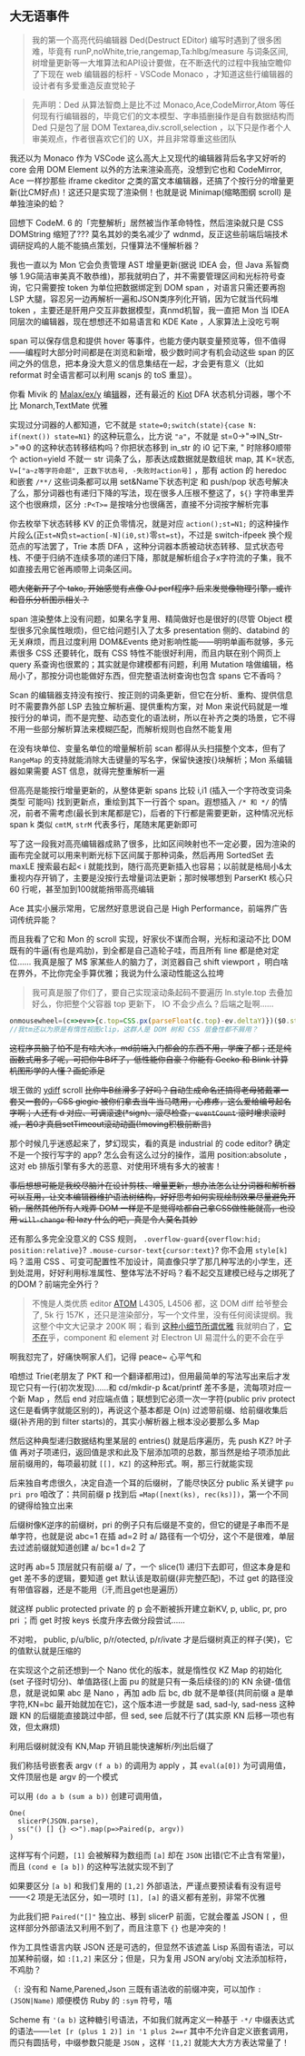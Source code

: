 ## 大无语事件

>我的第一个高亮代码编辑器 Ded(Destruct EDitor) 编写时遇到了很多困难，毕竟有 runP,noWhite,trie,rangemap,Ta:hlbg/measure 与词条区间,树增量更新等一大堆算法和API设计要做，在不断迭代的过程中我抽空瞻仰了下现在 web 编辑器的标杆 - VSCode Monaco ，才知道这些行编辑器的设计者有多爱重造反直觉轮子

>先声明：Ded 从算法智商上是比不过 Monaco,Ace,CodeMirror,Atom 等任何现有行编辑器的，毕竟它们的文本模型、字串插删操作是自有数据结构而 Ded 只是包了层 DOM Textarea,div.scroll,selection ，以下只是作者个人审美观点，作者很喜欢它们的 UX，并且非常尊重这些团队

我还以为 Monaco 作为 VSCode 这么高大上又现代的编辑器背后名字又好听的 core 会用 DOM Element 以外的方法来渲染高亮，没想到它也和 CodeMirror, Ace 一样抄那些 iframe ckeditor 之类的富文本编辑器，还搞了个按行分的增量更新(比CM好点)！这还只是实现了渲染侧！也就是说 Minimap(缩略图纲 scroll) 是单独渲染的蛤？

回想下 CodeM. 6 的「完整解析」居然被当作革命特性，然后渲染就只是 CSS DOMString 缩短了??? 莫名其妙的类名减少了 wdnmd，反正这些前端后端技术调研捉鸡的人能不能搞点策划，只懂算法不懂解析器？

我也一直以为 Mon 它会负责管理 AST 增量更新(据说 IDEA 会，但 Java 系智商够 1.9G简洁审美真不敢恭维)，那我就明白了，并不需要管理区间和光标符号查询，它只需要按 token 为单位把数据绑定到 DOM span ，对语言只需还要再抱 LSP 大腿，容忍另一边再解析一遍和JSON类序列化开销，因为它就当代码堆 token ，主要还是肝用户交互非数据模型，真nmd机智，我一直把 Mon 当 IDEA 同层次的编辑器，现在想想还不如易语言和 KDE Kate ，人家算法上没吃亏啊

span 可以保存信息和提供 hover 等事件，也能方便内联变量预览等，但不值得——编程时大部分时间都是在浏览和新增，极少数时间才有机会动这些 span 的区间之外的信息，把本身没大意义的信息集结在一起，才会更有意义（比如 reformat 时全语言都可以利用 scanjs 的 toS 重显）。

你看 Mivik 的 [Malax/ex/y](https://github.com/Mivik/Malax/blob/master/src/main/java/com/mivik/malax/Editable.java) 编[辑](https://github.com/Mivik/MLexer/blob/master/src/main/java/com/mivik/mlexer/JavaScriptLexer.java)器，还有最近的 [Kiot](https://mivik.gitbook.io/kiot-lexer/v/chinese/examples/regexp-reusing) DFA 状态机分词器，哪个不比 Monarch,TextMate 优雅

实现过分词器的人都知道，它不就是 `state=0;switch(state){case N: if(next()) state=N1}` 的这种玩意么，比方说 `"a"`，不就是 st=0->"=>IN_Str->"=>0 的这种状态转移结构吗？你把状态移到 in_str 的 i0 记下来, " 时除移0顺带个 action=yield 不就一 str 词条了么，那表达成数据就是数组状 map, 其 K=状态, `V=["a~z等字符命题", 正数下状态号, -失败时action号]` ，那有 action 的 heredoc 和嵌套 `/**/` 这些词条都可以用 set&Name下状态判定 和 push/pop 状态号解决了么，那分词器也有递归下降的写法，现在很多人压根不整这了，`${}` 字符串里弄这个也很麻烦，区分 `:P<T>=` 是按啥分也很痛苦，直接不分词按字解析完事

你去枚举下状态转移 KV 的正负零情况，就是对应 `action();st=N1;` 的这种操作片段么(正`st=N`负`st=action[-N](i0,st)`零`st=st`)，不过是 switch-ifpeek 换个规范点的写法罢了，Trie 本质 DFA ，这种分词器本质被动状态转移、显式状态号栈、不便于归纳不连续多项的递归下降，那就是解析组合子x字符流的子集，我不如直接去用它爸再顺带上词条区间。

~~嗯大佬新开了个 tako, 开始感觉有点像 OJ perf程序? 后来发觉像物理引擎，或许和音乐分析图示相关？~~

span 渲染整体上没有问题，如果名字复用、精简做好也是很好的(尽管 Object 模型很多冗余属性眼烦)，但它给问题引入了太多 presentation 侧的、databind 的无关麻烦，而且过度利用 DOM&Events 绝对影响性能——明明单画布就够，多元素很多 CSS 还要转化，既有 CSS 特性不能很好利用，而且内联在别个网页上 query 系查询也很累的；其实就是你建模都有问题，利用 Mutation 啥做编辑，格局小了，那按分词也能做好东西，但完整语法树查询也包含 spans 它不香吗？

Scan 的编辑器支持没有按行、按正则的词条更新，但它在分析、重构、提供信息时不需要靠外部 LSP 去独立解析遍、提供重构方案，对 Mon 来说代码就是一堆按行分的单词，而不是完整、动态变化的语法树，所以在补齐之类的场景，它不得不用一些部分解析算法来模糊匹配，而解析规则也自然不能复用

在没有块单位、变量名单位的增量解析前 scan 都得从头扫描整个文本，但有了 `RangeMap` 的支持就能消除大击键量的写名字，保留快速按{}块解析；Mon 系编辑器如果需要 AST 信息，就得完整重解析一遍

但高亮是能按行增量更新的，从整体更新 spans 比较 i,i1 (插入一个字符改变词条类型 可能吗) 找到更新点，重绘到其下一行首个 span。遐想插入 `/* 和 */` 的情况，前者不需考虑(最长到末尾都是它)，后者的下行都是需要更新，这种情况光标 span k 类似 `cmtM`, `strM` 代表多行，尾随末尾更新即可

写了这一段我对高亮编辑器成熟了很多，比如区间映射也不一定必要，因为渲染的画布完全就可以用来判断光标下区间属于那种词条，然后再用 SortedSet 去 maxLE 搜索最右起< i 就能找到，随行高亮更新插入也容易；以前就是格局小&太重视内存开销了，主要是没按行去增量词法更新；那时候哪想到 ParserKt 核心只 60 行呢，甚至加到100就能捎带高亮编辑

Ace 其实小展示常用，它居然好意思说自己是 High Performance，前端界广告词传统异能？

而且我看了它和 Mon 的 scroll 实现，好家伙不谋而合啊，光标和滚动不比 DOM 既有的牛逼(有也是鸡肋)，到全都是自己造轮子哇，而且所有 line 都是绝对定位…… 我真是服了 M$ 家某些人的脑力了，浏览器自己 shift viewport ，明白啥在界外，不比你完全手算优雅；我说为什么滚动性能这么拉垮

>我可真是服了你们了，要自己实现滚动条起码不要遍历 ln.style.top 去叠加好么，你把整个父容器 top 更新下， IO 不会少点么？后端之耻啊……

```js
onmousewheel=(c=>ev=>{c.top=CSS.px(parseFloat(c.top)-ev.deltaY)})($0.style) //不信你自己在 ace_line_group 上删掉既有监听再试一下，啊一下子不要太丝滑
//我tm还以为原是有惰性视图clip，这群人是 DOM 树和 CSS 层叠性都不屑用？
```

~~这程序员脑子怕不是有啥大冰，md前端入门都会的东西不用，学废了都；还是纯函数式用多了呢，可把你牛B坏了，低性能你自豪？你能有 Gecko 和 Blink 计算机图形学的人懂？画蛇添足~~

垠王做的 [ydiff](http://www.yinwang.org/resources/mk1-mk2.html) scroll ~~比你牛B丝滑多了好吗？自动生成命名还搞得老母猪戴罩一套又一套的，CSS giegie 被你们拿去当牛当马瞎用，心疼疼，这么爱给编号起名字啊；人还有 d 对应、可调滚速(*sign)、滚尽检查，`eventCount` 滚时增求滚时减，若0才真启setTimeout滚动动画(!moving积极前断言)~~

那个时候几乎迷惑起来了，梦幻现实，看的真是 industrial 的 code editor? 确定不是一个按行写字的 app? 怎么会有这么过分的操作，滥用 position:absolute ，这对 eb 排版引擎有多大的恶意、对使用环境有多大的被害！

~~事后想想可能是我绞尽脑汁在设计剪枝、增量更新，想办法怎么让分词器和解析器可以互用，让文本编辑器维护语法树结构，好好思考如何实现绘制效果尽量避免开销，居然其他所有人戏弄 DOM 一样是不是觉得啥都自己拿CSS做性能就高，也没用 `will-change` 和 lazy 什么的吧，真是令人莫名其妙~~

还有那么多完全没意义的 CSS 规则， `.overflow-guard{overflow:hid; position:relative}`? `.mouse-cursor-text{cursor:text}`? 你不会用 `style[k]` 吗？滥用 CSS 、可变可配置性不加设计，简直像只学了那几种写法的小学生，还到处混用，好好利用标准属性、整体写法不好吗？看不起交互建模已经与之绑死了的DOM？前端完全外行？

>不愧是人类优质 editor [ATOM](https://github.com/atom/atom/blob/f37fc2a31a7bae588085a60eec01c2c4de3c4d69/src/text-editor-component.js#L2780) L4305, L4506 都，这 DOM diff 给爷整会了, 5k 行 157K ，还只是渲染部分，写一个文件里，没有任何阅读提纲。我这整个中文大记录才 200K 啊；看到 [这种小细节所谓优雅](https://github.com/atom/atom/blob/f37fc2a31a7bae588085a60eec01c2c4de3c4d69/src/color.js#L52) 我就明白了，[它](https://github.com/atom/atom/blob/f37fc2a31a7bae588085a60eec01c2c4de3c4d69/src/text-editor-component.js)[不](https://github.com/atom/atom/blob/f37fc2a31a7bae588085a60eec01c2c4de3c4d69/src/text-editor-element.js)[在](https://github.com/atom/atom/blob/f37fc2a31a7bae588085a60eec01c2c4de3c4d69/src/text-mate-language-mode.js#L366)乎，component 和 element 对 Electron UI 易混什么的更不会在乎

啊我怼完了，好痛快啊家人们，记得 peace~ 心平气和


咱想过 Trie(老朋友了 PKT 和一个翻译都用过)，但用最简单的写法写出来后才发现它只有一行(初次发现)……和 cd/mkdir-p &cat/printf 差不多是，流每项对应一个新 Map ，然后 end 对应端点值；联想到它必须一次一字符(public priv protect 这仨是看俩字就能区别的)，再说这个基本都是 O(n) 过滤带前缀、给前缀收集后缀(补齐用的到 filter starts)的，其实小解析器上根本没必要那么多 Map

然后这种典型递归数据结构里某层的 entries() 就是后序遍历，先 push KZ? 叶子值 再对子项递归，返回值是求和此及下层添加项的总数，那当然是给子项添加此层前缀用的，每项最初就 `[[], KZ]` 的这种形式。啊，那三行就能实现

后来独自考虑很久，决定自造一个耳的后缀树，了能尽快区分 public 系关键字 `pu pri pro` 咱改了：共同前缀 p 找到后 `=Map([next(ks), rec(ks)])`，第一个不同的键得给独立出来

后缀树像K逆序的前缀树，pri 的例子只有后缀是不变的，但它的键是子串而不是单字符，也就是说 abc=1 在插 ad=2 时 a/ 路径有一个切分，这个不是很难，单层去过滤前缀就知道创建 a/ bc=1 d=2 了

这时再 ab=5 顶层就只有前缀 a/ 了，一个 slice(1) 递归下去即可，但这本身是和 get 差不多的逻辑，要知道 get 默认该是取前缀(非完整匹配)，不过 get 的路径没有带值容器，还是不能用（汗,而且get也是遍历）

就这样 public protected private 的 p 会不断被拆开建立新KV, p, ublic, pr, pro pri ；而 get 时按 keys 长度升序去做分段尝试……

不对啦， public, p/u/blic, p/r/otected, p/r/ivate 才是后缀树真正的样子(笑)，它的值默认就是压缩的

在实现这个之前还想到一个 Nano 优化的版本，就是惰性仅 KZ Map 的初始化(set 子径时切分)、单值路径(上面 pu 的就是只有一条后续径的)的 KN 余键-值信息，就是说如果 abc 是 Nano ，再加 adb 后 bc, db 就不是单径(共同前缀 a 是单字符,KN=bc 最开始就加在它)，这个版本进一步就是 sad, sad-ly, sad-ness 这种跟 KN 的后缀能直接跳过中部，但 sed, see 后就不行了(其实原 KN 后移一项也有效，但太麻烦)

利用后缀树就没有 KN,Map 开销且能快速解析/列出后缀了

我们称括号嵌套表 argv `(f a b)` 的调用为 apply ，其 `eval(a[0])` 为可调用值，文件顶层也是 argv 的一个模式

可以用 `(do a b (sum a b))` 创建可调用值，

```
One(
  slicerP(JSON.parse),
  ss("() [] {} <>").map(p=>Paired(p, argv))
)
```

这样写有个问题，`[1]` 会被解释为数组而 `[a]` 却在 `JSON` 出错(它不止含有常量)，而且 `(cond e [a b])` 的这种写法就实现不到了

如果要区分 `[a b]` 和我们复用的 `[1,2]` 外部语法，严谨点要预读看有没有逗号——<2 项是无法区分，如一项时 `[1], [a]` 的语义都有差别，非常不优雅

为此我们把 `Paired("[]"` 独立出、移到 slicerP 前面，它就会覆盖 JSON `[` ，但这样部分外部语法又利用不到了，而且注意下 `{}` 也是冲突的！

作为工具性语言内联 JSON 还是可选的，但显然不该遮盖 Lisp 系固有语法，可以加某种前缀，如 `:[1,2]` 来区分；但是，只为复用 JSON ary/obj 文法添加标符，不鸡肋？

（`:` 没有和 Name,Parened,Json 三既有语法收的前缀冲突，可以加作 `:(JSON|Name)` 顺便模仿 Ruby 的 `:sym` 符号，嘻

Scheme 有 `'(a b)` 这种糖引号语法，不如我们就再定义一种基于 `-*/` 中缀表达式的语法——`let [r (plus 1 2)] in '1 plus 2==r` 其中不允许自定义嵌套调用，而只有圆括号，中缀参数只能是 `JSON` ，这样 `'[1,2]` 就能大大方方表达常量了！
